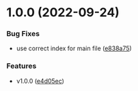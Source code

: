 # 1.0.0 (2022-09-24)

### Bug Fixes

- use correct index for main file ([e838a75](https://github.com/connorjburton/senvf/commit/e838a7532aad8d13ff8b4ad82d8beefbfb8331e1))

### Features

- v1.0.0 ([e4d05ec](https://github.com/connorjburton/senvf/commit/e4d05ec3d937d27e6e863e1760c10525196e168e))
